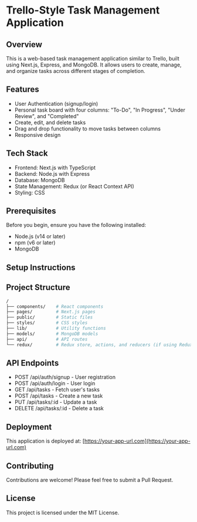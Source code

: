 # Trello-Style Task Management Application

## Overview

This is a web-based task management application similar to Trello, built using Next.js, Express, and MongoDB. It allows users to create, manage, and organize tasks across different stages of completion.

## Features

- User Authentication (signup/login)
- Personal task board with four columns: "To-Do", "In Progress", "Under Review", and "Completed"
- Create, edit, and delete tasks
- Drag and drop functionality to move tasks between columns
- Responsive design

## Tech Stack

- Frontend: Next.js with TypeScript
- Backend: Node.js with Express
- Database: MongoDB
- State Management: Redux (or React Context API)
- Styling: CSS

## Prerequisites

Before you begin, ensure you have the following installed:
- Node.js (v14 or later)
- npm (v6 or later)
- MongoDB

## Setup Instructions



## Project Structure
```bash
/
├── components/    # React components
├── pages/         # Next.js pages
├── public/        # Static files
├── styles/        # CSS styles
├── lib/           # Utility functions
├── models/        # MongoDB models
├── api/           # API routes
└── redux/         # Redux store, actions, and reducers (if using Redux)
```

## API Endpoints

- POST /api/auth/signup - User registration
- POST /api/auth/login - User login
- GET /api/tasks - Fetch user's tasks
- POST /api/tasks - Create a new task
- PUT /api/tasks/:id - Update a task
- DELETE /api/tasks/:id - Delete a task

## Deployment

This application is deployed at: [https://your-app-url.com](https://your-app-url.com)

## Contributing
Contributions are welcome! Please feel free to submit a Pull Request.

## License

This project is licensed under the MIT License.